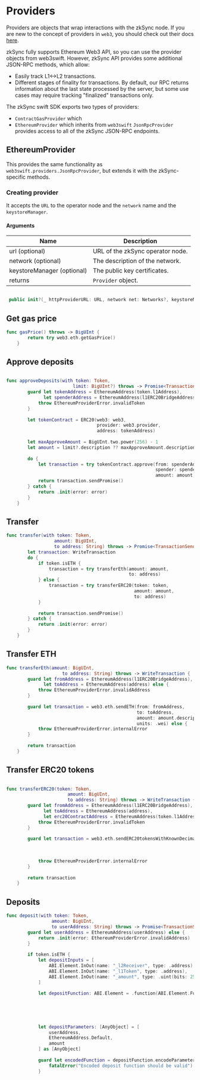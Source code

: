 # Providers

Providers are objects that wrap interactions with the zkSync node. If you are new to the concept of providers in `web3`, you should check out their docs [here](https://openbase.com/swift/web3swift/documentation).

zkSync fully supports Ethereum Web3 API, so you can use the provider objects from web3swift. However, zkSync API provides some additional JSON-RPC methods, which allow:

- Easily track L1<->L2 transactions.
- Different stages of finality for transactions. By default, our RPC returns information about the last state processed by the server, but some use cases may require tracking "finalized" transactions only.


The zkSync swift SDK exports two types of providers:

- `ContractGasProvider` which 
- `EthereumProvider` which inherits from `web3swift` `JsonRpcProvider` provides access to all of the zkSync JSON-RPC endpoints. 

<TocHeader />
<TOC class="table-of-contents" :include-level="[2,3]" />

## EthereumProvider

This provides the same functionality as `web3swift.providers.JsonRpcProvider`, but extends it with the zkSync-specific methods.

### Creating provider

It accepts the `URL` to the operator node and the `network` name and the `keystoreManager`.

#### Arguments

| Name               | Description                      |
| ------------------ | -------------------------------- |
| url (optional)     | URL of the zkSync operator node. |
| network (optional) | The description of the network.  |
| keystoreManager (optional)   | The public key certificates. |
| returns            | `Provider` object.               |


```swift

 public init?(_ httpProviderURL: URL, network net: Networks?, keystoreManager manager: KeystoreManager? = nil)

```

## Get gas price

```swift
func gasPrice() throws -> BigUInt {
        return try web3.eth.getGasPrice()
    }

```
## Approve deposits

```swift

func approveDeposits(with token: Token,
                         limit: BigUInt?) throws -> Promise<TransactionSendingResult> {
        guard let tokenAddress = EthereumAddress(token.l1Address),
              let spenderAddress = EthereumAddress(l1ERC20BridgeAddress) else {
            throw EthereumProviderError.invalidToken
        }
        
        let tokenContract = ERC20(web3: web3,
                                  provider: web3.provider,
                                  address: tokenAddress)
        
        let maxApproveAmount = BigUInt.two.power(256) - 1
        let amount = limit?.description ?? maxApproveAmount.description
        
        do {
            let transaction = try tokenContract.approve(from: spenderAddress,
                                                        spender: spenderAddress,
                                                        amount: amount)
            return transaction.sendPromise()
        } catch {
            return .init(error: error)
        }
    }

```
## Transfer

```swift
func transfer(with token: Token,
                  amount: BigUInt,
                  to address: String) throws -> Promise<TransactionSendingResult> {
        let transaction: WriteTransaction
        do {
            if token.isETH {
                transaction = try transferEth(amount: amount,
                                              to: address)
            } else {
                transaction = try transferERC20(token: token,
                                                amount: amount,
                                                to: address)
            }
            
            return transaction.sendPromise()
        } catch {
            return .init(error: error)
        }
    }

```

## Transfer ETH

```swift
func transferEth(amount: BigUInt,
                     to address: String) throws -> WriteTransaction {
        guard let fromAddress = EthereumAddress(l1ERC20BridgeAddress),
              let toAddress = EthereumAddress(address) else {
            throw EthereumProviderError.invalidAddress
        }
        
        guard let transaction = web3.eth.sendETH(from: fromAddress,
                                                 to: toAddress,
                                                 amount: amount.description,
                                                 units: .wei) else {
            throw EthereumProviderError.internalError
        }
        
        return transaction
    }

```

## Transfer ERC20 tokens

```swift

func transferERC20(token: Token,
                       amount: BigUInt,
                       to address: String) throws -> WriteTransaction {
        guard let fromAddress = EthereumAddress(l1ERC20BridgeAddress),
              let toAddress = EthereumAddress(address),
              let erc20ContractAddress = EthereumAddress(token.l1Address) else {
            throw EthereumProviderError.invalidToken
        }
        
        guard let transaction = web3.eth.sendERC20tokensWithKnownDecimals(tokenAddress: erc20ContractAddress,
                                                                          from: fromAddress,
                                                                          to: toAddress,
                                                                          amount: amount) else {
            throw EthereumProviderError.internalError
        }
        
        return transaction
    }

```

## Deposits

```swift
func deposit(with token: Token,
                 amount: BigUInt,
                 to userAddress: String) throws -> Promise<TransactionSendingResult> {
        guard let userAddress = EthereumAddress(userAddress) else {
            return .init(error: EthereumProviderError.invalidAddress)
        }
        
        if token.isETH {
            let depositInputs = [
                ABI.Element.InOut(name: "_l2Receiver", type: .address),
                ABI.Element.InOut(name: "_l1Token", type: .address),
                ABI.Element.InOut(name: "_amount", type: .uint(bits: 256))
            ]
            
            let depositFunction: ABI.Element = .function(ABI.Element.Function(name: "deposit",
                                                                              inputs: depositInputs,
                                                                              outputs: [],
                                                                              constant: false,
                                                                              payable: false))
            
            let depositParameters: [AnyObject] = [
                userAddress,
                EthereumAddress.Default,
                amount
            ] as [AnyObject]
            
            guard let encodedFunction = depositFunction.encodeParameters(depositParameters) else {
                fatalError("Encoded deposit function should be valid")
            }

```